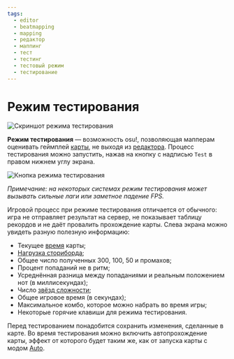 ```yaml
---
tags:
  - editor
  - beatmapping
  - mapping
  - редактор
  - маппинг
  - тест
  - тестинг
  - тестовый режим
  - тестирование
---
```


# Режим тестирования

![Скриншот режима тестирования](img/test-mode-example.jpg "Режим тестирования со включённым автопрохождением карты")

**Режим тестирования** — возможность osu!, позволяющая мапперам оценивать геймплей [карты](/wiki/Beatmap), не выходя из [редактора](/wiki/Client/Beatmap_editor). Процесс тестирования можно запустить, нажав на кнопку с надписью `Test` в правом нижнем углу экрана.

![Кнопка режима тестирования](img/test-mode-button.png "Кнопка для перехода в режим тестирования")

*Примечание: на некоторых системах режим тестирования может вызывать сильные лаги или заметное падение FPS.*

Игровой процесс при режиме тестирования отличается от обычного: игра не отправляет результат на сервер, не показывает таблицу рекордов и не даёт провалить прохождение карты. Слева экрана можно увидеть разную полезную информацию:

- Текущее [время](/wiki/Modding/Timestamp) карты;
- [Нагрузка сториборда](/wiki/Client/Beatmap_editor/SB_Load);
- Общее число полученных 300, 100, 50 и промахов;
- Процент попаданий не в ритм;
- Усреднённая разница между попаданиями и реальным положением нот (в миллисекундах);
- Число [звёзд сложности](/wiki/Beatmap/Star_rating);
- Общее игровое время (в секундах);
- Максимальное комбо, которое можно набрать во время игры;
- Некоторые горячие клавиши для режима тестирования.

Перед тестированием понадобится сохранить изменения, сделанные в карте. Во время тестирования можно включить автопрохождение карты, эффект от которого будет таким же, как от запуска карты с модом [Auto](/wiki/Gameplay/Game_modifier/Auto).
